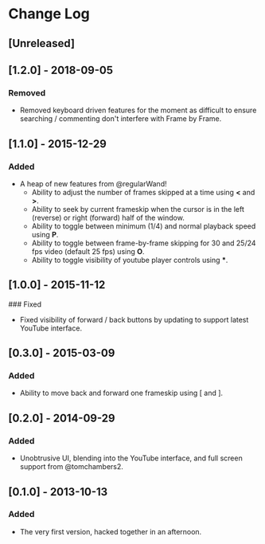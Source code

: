 # Change Log

## [Unreleased]

## [1.2.0] - 2018-09-05

### Removed

- Removed keyboard driven features for the moment as difficult to ensure searching / commenting don't interfere with Frame by Frame.

## [1.1.0] - 2015-12-29

### Added

- A heap of new features from @regularWand!
    - Ability to adjust the number of frames skipped at a time using **<** and **>**.
    - Ability to seek by current frameskip when the cursor is in the left (reverse) or right (forward) half of the window.
    - Ability to toggle between minimum (1/4) and normal playback speed using **P**.
    - Ability to toggle between frame-by-frame skipping for 30 and 25/24 fps video (default 25 fps) using **O**.
    - Ability to toggle visibility of youtube player controls using **\***.

## [1.0.0] - 2015-11-12

### Fixed

- Fixed visibility of forward / back buttons by updating to support latest YouTube interface.

## [0.3.0] - 2015-03-09

### Added

- Ability to move back and forward one frameskip using [ and ].

## [0.2.0] - 2014-09-29

### Added

- Unobtrusive UI, blending into the YouTube interface, and full screen support from @tomchambers2.

## [0.1.0] - 2013-10-13

### Added

- The very first version, hacked together in an afternoon.